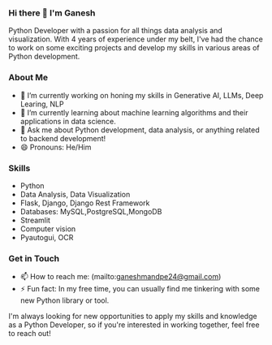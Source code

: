 ### Hi there 👋 I'm Ganesh

Python Developer with a passion for all things data analysis and visualization.
With 4 years of experience under my belt, I've had the chance to work on some exciting projects and develop my skills in various areas of Python development.

### About Me
- 🔭 I’m currently working on honing my skills in Generative AI, LLMs, Deep Learing, NLP
- 🌱 I’m currently learning about machine learning algorithms and their applications in data science.
- 💬 Ask me about Python development, data analysis, or anything related to backend development!
- 😄 Pronouns: He/Him

### Skills
- Python
- Data Analysis, Data Visualization
- Flask, Django, Django Rest Framework
- Databases: MySQL,PostgreSQL,MongoDB
- Streamlit
- Computer vision
- Pyautogui, OCR

### Get in Touch
- 📫 How to reach me: (mailto:ganeshmandpe24@gmail.com)
- ⚡ Fun fact: In my free time, you can usually find me tinkering with some new Python library or tool.

I'm always looking for new opportunities to apply my skills and knowledge as a Python Developer, so if you're interested in working together, feel free to reach out!
